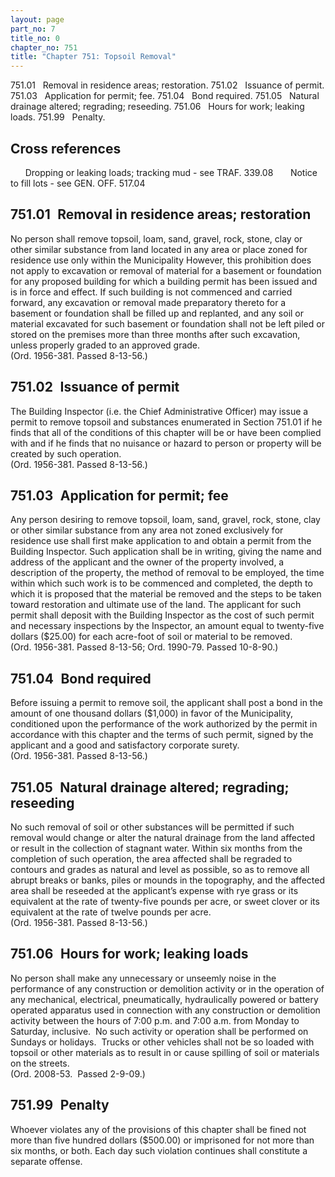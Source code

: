 ```yaml
---
layout: page
part_no: 7
title_no: 0
chapter_no: 751
title: "Chapter 751: Topsoil Removal"
---
```


751.01   Removal in residence areas; restoration.
751.02   Issuance of permit.
751.03   Application for permit; fee.
751.04   Bond required.
751.05   Natural drainage altered; regrading; reseeding.
751.06   Hours for work; leaking loads.
751.99   Penalty.

## Cross references

      Dropping or leaking loads; tracking mud - see TRAF.
339.08
      Notice to fill lots - see GEN. OFF. 517.04

## 751.01   Removal in residence areas; restoration

No person shall remove topsoil, loam, sand, gravel, rock, stone, clay or
other similar substance from land located in any area or place zoned for
residence use only within the Municipality However, this prohibition does not
apply to excavation or removal of material for a basement or foundation for any
proposed building for which a building permit has been issued and is in force
and effect. If such building is not commenced and carried forward, any
excavation or removal made preparatory thereto for a basement or foundation
shall be filled up and replanted, and any soil or material excavated for such
basement or foundation shall not be left piled or stored on the premises more
than three months after such excavation, unless properly graded to an approved
grade.  
(Ord. 1956-381. Passed 8-13-56.)

## 751.02   Issuance of permit

The Building Inspector (i.e. the Chief Administrative Officer) may issue a
permit to remove topsoil and substances enumerated in Section 751.01 if he finds that all of the conditions of this chapter will be or have
been complied with and if he finds that no nuisance or hazard to person or
property will be created by such operation.  
(Ord. 1956-381. Passed 8-13-56.)

## 751.03   Application for permit; fee

Any person desiring to remove topsoil, loam, sand, gravel, rock, stone, clay
or other similar substance from any area not zoned exclusively for residence
use shall first make application to and obtain a permit from the Building
Inspector. Such application shall be in writing, giving the name and address of
the applicant and the owner of the property involved, a description of the
property, the method of removal to be employed, the time within which such work
is to be commenced and completed, the depth to which it is proposed that the
material be removed and the steps to be taken toward restoration and ultimate
use of the land. The applicant for such permit shall deposit with the Building
Inspector as the cost of such permit and necessary inspections by the
Inspector, an amount equal to twenty-five dollars ($25.00) for each acre-foot
of soil or material to be removed.  
(Ord. 1956-381. Passed 8-13-56; Ord. 1990-79. Passed 10-8-90.)

## 751.04   Bond required

Before issuing a permit to remove soil, the applicant shall post a bond in
the amount of one thousand dollars ($1,000) in favor of the Municipality,
conditioned upon the performance of the work authorized by the permit in
accordance with this chapter and the terms of such permit, signed by the
applicant and a good and satisfactory corporate surety.  
(Ord. 1956-381. Passed 8-13-56.)

## 751.05   Natural drainage altered; regrading; reseeding

No such removal of soil or other substances will be permitted if such
removal would change or alter the natural drainage from the land affected or
result in the collection of stagnant water. Within six months from the
completion of such operation, the area affected shall be regraded to contours
and grades as natural and level as possible, so as to remove all abrupt breaks
or banks, piles or mounds in the topography, and the affected area shall be
reseeded at the applicant’s expense with rye grass or its equivalent at the
rate of twenty-five pounds per acre, or sweet clover or its equivalent at the
rate of twelve pounds per acre.  
(Ord. 1956-381. Passed 8-13-56.)

## 751.06   Hours for work; leaking loads

No person shall make any unnecessary or unseemly noise in the performance of
any construction or demolition activity or in the operation of any mechanical,
electrical, pneumatically, hydraulically powered or battery operated apparatus
used in connection with any construction or demolition activity between the
hours of 7:00 p.m. and 7:00 a.m. from Monday to Saturday, inclusive.  No such
activity or operation shall be performed on Sundays or holidays.  Trucks or
other vehicles shall not be so loaded with topsoil or other materials as to
result in or cause spilling of soil or materials on the streets.  
(Ord. 2008-53.  Passed 2-9-09.)

## 751.99   Penalty

Whoever violates any of the provisions of this chapter shall be fined not
more than five hundred dollars ($500.00) or imprisoned for not more than six
months, or both. Each day such violation continues shall constitute a separate
offense.
